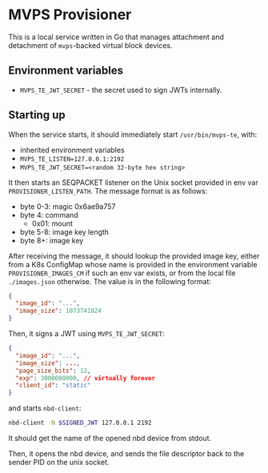 # MVPS Provisioner

This is a local service written in Go that manages attachment and detachment of
`mvps`-backed virtual block devices.

## Environment variables

- `MVPS_TE_JWT_SECRET` - the secret used to sign JWTs internally.

## Starting up

When the service starts, it should immediately start `/usr/bin/mvps-te`, with:

- inherited environment variables
- `MVPS_TE_LISTEN=127.0.0.1:2192`
- `MVPS_TE_JWT_SECRET=<random 32-byte hex string>`

It then starts an SEQPACKET listener on the Unix socket provided in env var
`PROVISIONER_LISTEN_PATH`. The message format is as follows:

- byte 0-3: magic 0x6ae9a757
- byte 4: command
  - 0x01: mount
- byte 5-8: image key length
- byte 8+: image key

After receiving the message, it should lookup the provided image key, either
from a K8s ConfigMap whose name is provided in the environment variable
`PROVISIONER_IMAGES_CM` if such an env var exists, or from the local file
`./images.json` otherwise. The value is in the following format:

```json
{
  "image_id": "...",
  "image_size": 1073741824
}
```

Then, it signs a JWT using `MVPS_TE_JWT_SECRET`:

```json
{
  "image_id": "...",
  "image_size": ...,
  "page_size_bits": 12,
  "exp": 3000000000, // virtually forever
  "client_id": "static"
}
```

and starts `nbd-client`:

```bash
nbd-client -N $SIGNED_JWT 127.0.0.1 2192
```

It should get the name of the opened nbd device from stdout.

Then, it opens the nbd device, and sends the file descriptor back to the sender
PID on the unix socket.
